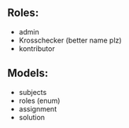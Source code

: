 ## Roles:
- admin
- Krosschecker (better name plz)
- kontributor
## Models:
- subjects
- roles (enum)
- assignment
- solution
